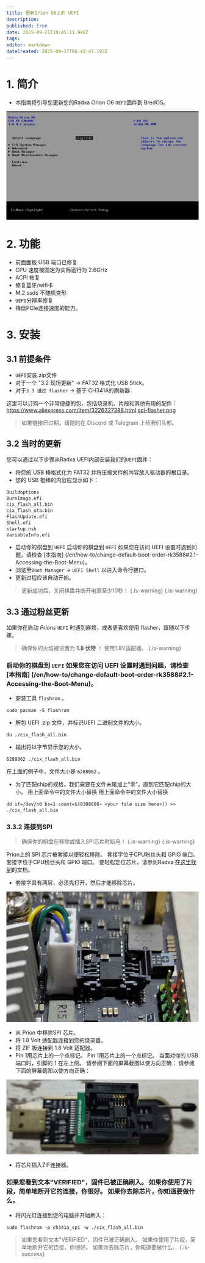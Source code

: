 ```yaml
---
title: 更新Orion O6上的 UEFI
description:
published: true
date: 2025-09-21T10:45:11.948Z
tags:
editor: markdown
dateCreated: 2025-09-17T06:45:47.183Z
---
```


# 1. 简介

- 本指南将引导您更新您的Radxa Orion O6 `UEFI`固件到 BredOS。

![radxa-bios.png](/orion/radxa-bios.png)

# 2. 功能

- 前面面板 USB 端口已修复
- CPU 速度被固定为实际运行为 2.6GHz
- ACPI 修复
- 修复蓝牙/wifi卡
- M.2 ssds 不随机变形
- `UEFI`分辨率修复
- 降低PCIe连接速度的能力。

# 3. 安装

## 3.1 前提条件

- `UEFI`安装.zip文件
- 对于一个 "3.2 现场更新" -> FAT32 格式化 USB Stick。
- 对于`3.3 通过 flasher` -> 基于 CH341A的刷新器

这里可以订购一个非常便捷的包，包括烧录机、片段和其他有用的配件：
https://www.aliexpress.com/item/3226327388.html
[spi-flasher.png](/wiki-itx3588j-pics/spi-flasher.png)

> 如果链接已过期，请随时在 Discord 或 Telegram 上给我们头部。

## 3.2 当时的更新

您可以通过以下步骤从Radxa UEFI内部安装我们的`UEFI`固件：

- 将您的 USB 棒格式化为 FAT32 并将压缩文件的内容放入驱动器的根目录。
- 您的 USB 棍棒的内容应显示如下：

```
Buildoptions  
BurnImage.efi  
cix_flash_all.bin  
cix_flash_ota.bin  
FlashUpdate.efi  
Shell.efi  
startup.nsh  
VariableInfo.efi
```

- 启动你的棋盘到 `UEFI` 启动你的棋盘到 `UEFI` 如果您在访问 UEFI 设置时遇到问题，请检查 [本指南] (/en/how-to/change-default-boot-order-rk3588#2.1-Accessing-the-Boot-Menu)。
- 浏览至`Boot Manager` -> `UEFI Shell` 以进入命令行接口。
- 更新过程应该自动开始。

> 更新成功后，关闭棋盘并断开电源至少10秒！
> {.is-warning}
> {.is-warning}

## 3.3 通过粉丝更新

如果你在启动 _Prions_ `UEFI` 时遇到麻烦，或者更喜欢使用 flasher，跟随以下步骤。

> 确保你的火焰被设置为 **1.8 伏特** ！ 使用1.8V适配器。
> {.is-warning}

### 启动你的棋盘到 `UEFI` 如果您在访问 UEFI 设置时遇到问题，请检查 [本指南] (/en/how-to/change-default-boot-order-rk3588#2.1-Accessing-the-Boot-Menu)。

- 安装工具 `flashrom` 。

 ```
 sudo pacman -S flashrom
 ```

- 解包 UEFI .zip 文件，并标识UEFI 二进制文件的大小。

```
du ./cix_flash_all.bin
```

- 输出将以字节显示您的大小。

```
6288062 ./cix_flash_all.bin
```

在上面的例子中，文件大小是 `6288062` 。

- 为了匹配chip的规格，我们需要在文件末尾加上“零”，直到它匹配chip的大小。 用上面命令中的文件大小替换<your file size here> 用上面命令中的文件大小替换<your file size here>

```
dd if=/dev/n0 bs=1 count=$(8388608- <your file size here>)) >> ./cix_flash_all.bin
```

### 3.3.2 连接到SPI

> 确保你的棋盘在移除或插入SPI芯片时断电！
> {.is-warning}
> {.is-warning}

Prion上的 SPI 芯片被套接以便轻松移除。 套接字位于CPU粉丝头和 GPIO 端口。 套接字位于CPU粉丝头和 GPIO 端口。 要轻松定位芯片，请参阅Radxa [在这里找到](https://radxa.com/orion/o6/marked_orion_o6.webp)的文档。

- 套接字具有两层，必须先打开，然后才能移除芯片。

![prion-spi-loaction-cut.png](/orion/prion-spi-loaction-cut.png)

- 从 Prion 中移除SPI 芯片。
- 将 1.8 Volt 适配器连接到您的烧录器。
- 将 ZIF 板连接到 1.8 Volt 适配器。
- Pin 1用芯片上的一个点标记。 Pin 1用芯片上的一个点标记。 当面对你的 USB 端口时，引脚的 1 在左上侧。 请参阅下面的屏幕截图以使方向正确： 请参阅下面的屏幕截图以使方向正确：

![zif-socket-cut-scaled.jpg](/wiki-itx3588j-pics/zif-socket-cut-scaled.jpg)

- 将芯片插入ZIF连接器。

### 如果您看到文本"VERIFIED"，固件已被正确刷入。 如果你使用了片段，简单地断开它的连接，你很好。 如果你去除芯片，你知道要做什么。

- 将闪光灯连接到您的电脑并开始刷入：

```
sudo flashrom -p ch341a_spi -w ./cix_flash_all.bin 
```

> 如果您看到文本"VERIFIED"，固件已被正确刷入。 如果你使用了片段，简单地断开它的连接，你很好。 如果你去除芯片，你知道要做什么。
> {.is-success}
